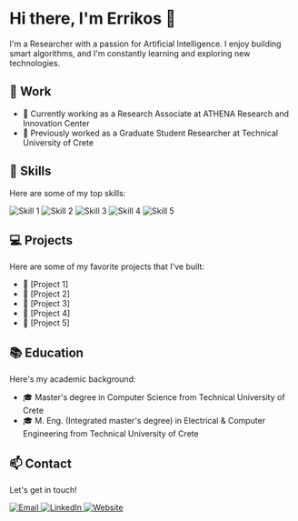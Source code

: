 <!-- Header -->
<h1>Hi there, I'm Errikos 👋</h1>

<!-- Introduction -->
<p>I'm a Researcher with a passion for Artificial Intelligence. I enjoy building smart algorithms, and I'm constantly learning and exploring new technologies.</p>

<!-- Work -->
<h2>💼 Work</h2>

<ul>
  <li>🔭 Currently working as a Research Associate at ATHENA Research and Innovation Center</li>
  <li>🌟 Previously worked as a Graduate Student Researcher at Technical University of Crete</li>
</ul>

<!-- Skills -->
<h2>🚀 Skills</h2>

<p>Here are some of my top skills:</p>

<div>
  <img src="https://img.shields.io/badge/-Skill%201-9cf" alt="Skill 1">
  <img src="https://img.shields.io/badge/-Skill%202-9cf" alt="Skill 2">
  <img src="https://img.shields.io/badge/-Skill%203-9cf" alt="Skill 3">
  <img src="https://img.shields.io/badge/-Skill%204-9cf" alt="Skill 4">
  <img src="https://img.shields.io/badge/-Skill%205-9cf" alt="Skill 5">
</div>

<!-- Projects -->
<h2>💻 Projects</h2>

<p>Here are some of my favorite projects that I've built:</p>

<ul>
  <li>🌟 [Project 1]</li>
  <li>🌟 [Project 2]</li>
  <li>🌟 [Project 3]</li>
  <li>🌟 [Project 4]</li>
  <li>🌟 [Project 5]</li>
</ul>

<!-- Education -->
<h2>📚 Education</h2>

<p>Here's my academic background:</p>

<ul>
  <li>🎓 Master's degree in Computer Science from Technical University of Crete</li>
  <li>🎓 M. Eng. (Integrated master's degree) in Electrical & Computer Engineering from Technical University of Crete</li>
</ul>

<!-- Contact -->
<h2>📫 Contact</h2>

<p>Let's get in touch!</p>

<div>
  <a href="[Your Email Address]">
    <img src="https://img.shields.io/badge/-Email-9cf?logo=gmail&logoColor=white" alt="Email">
  </a>
  <a href="[Your LinkedIn Profile Link]">
    <img src="https://img.shields.io/badge/-LinkedIn-9cf?logo=linkedin&logoColor=white" alt="LinkedIn">
  </a>
  <a href="[Your Personal Website Link]">
    <img src="https://img.shields.io/badge/-Website-9cf?logo=google-chrome&logoColor=white" alt="Website">
  </a>
</div>

